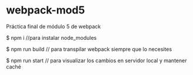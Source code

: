 # webpack-mod5
Práctica final de módulo 5 de webpack

$ npm i //para instalar node_modules

$ npm run build // para transpilar webpack siempre que lo necesites

$ npm run start  // para visualizar los cambios en servidor local y mantener caché